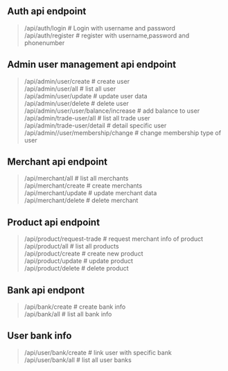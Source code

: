 ## Auth api endpoint</h3>
> /api/auth/login     # Login with username and password <br/>
> /api/auth/register  # register with username,password and phonenumber <br/>

## Admin user management api endpoint
> /api/admin/user/create                 # create user <br/>
> /api/admin/user/all                    # list all user <br/>
> /api/admin/user/update                 # update user data <br/>
> /api/admin/user/delete                 # delete user <br/>
> /api/admin/user/user/balance/increase  # add balance to user <br/>
> /api/admin/trade-user/all              # list all trade user <br/>
> /api/admin/trade-user/detail           # detail specific user <br/>
> /api/admin//user/membership/change     # change membership type of user <br/>

## Merchant api endpoint
> /api/merchant/all       # list all merchants <br/>
> /api/merchant/create    # create merchants <br/>
> /api/merchant/update    # update merchant data <br/>
> /api/merchant/delete    # delete merchant  <br/>

## Product api endpoint
> /api/product/request-trade  # request merchant info of product <br/>
> /api/product/all            # list all products <br/>
> /api/product/create         # create new product <br/>
> /api/product/update         # update product <br/>
> /api/product/delete         # delete product <br/>

## Bank api endpont
> /api/bank/create            # create bank info <br/>
> /api/bank/all               # list all bank info <br/>

## User bank info
> /api/user/bank/create       # link user with specific bank <br/>
> /api/user/bank/all          # list all user banks <br/>
